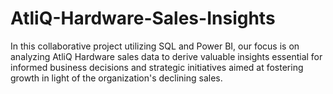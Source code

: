 # AtliQ-Hardware-Sales-Insights
In this collaborative project utilizing SQL and Power BI, our focus is on analyzing AtliQ Hardware sales data to derive valuable insights essential for informed business decisions and strategic initiatives aimed at fostering growth in light of the organization's declining sales.
